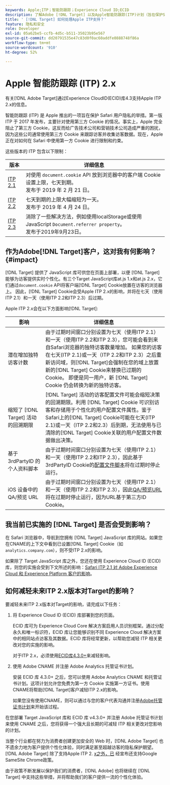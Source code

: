 ```yaml
---
keywords: Apple;ITP；智能防跟踪；Experience Cloud ID;ECID
description: 了解Adobe [!DNL Target] 以及Apple智能防跟踪(ITP)计划（旨在保护Safari用户隐私）的影响。
title: ' [!DNL Target] 如何处理Apple ITP支持？'
feature: 隐私和安全
role: Developer
exl-id: 05a62be5-ccfb-4d5c-b511-35023b95e567
source-git-commit: dd20791535e47c83d0f0ac60addfe0888748f86a
workflow-type: tm+mt
source-wordcount: '910'
ht-degree: 52%

---
```


# Apple 智能防跟踪 (ITP) 2.x

有关[!DNL Adobe Target]通过Experience CloudID(ECID)库4.3支持Apple ITP 2.x的信息。

智能防跟踪 (ITP) 是 Apple 推出的一项旨在保护 Safari 用户隐私的举措。第一版 ITP 于 2017 年发布，主要针对使用第三方 Cookie 的情况。事实上，Apple 完全阻止了第三方 Cookie，这反而给广告技术公司和营销技术公司造成严重的困扰，因为这些公司通常使用第三方 Cookie 来跟踪访客并收集访客数据。现在，Apple 正在对如何在 Safari 中使用第一方 Cookie 进行限制和约束。

这些版本的 ITP 包含以下限制：

| 版本 | 详细信息 |
| --- | --- |
| [ITP 2.1](https://webkit.org/blog/8613/intelligent-tracking-prevention-2-1/) | 对使用 `document.cookie` API 放到浏览器中的客户端 Cookie 设置上限，七天到期。<br>发布于 2019 年 2 月 21 日。 |
| [ITP 2.2](https://webkit.org/blog/8828/intelligent-tracking-prevention-2-2/) | 七天到期的上限大幅缩短为一天。<br>发布于 2019 年 4 月 24 日。 |
| [ITP 2.3](https://webkit.org/blog/9521/intelligent-tracking-prevention-2-3/) | 消除了一些解决方法，例如使用localStorage或使用JavaScript `Document.referrer property`。<br>发布于2019年9月23日。 |

## 作为Adobe[!DNL Target]客户，这对我有何影响？ {#impact}

[!DNL Target] 提供了 JavaScript 库可供您在页面上部署，以便 [!DNL Target] 能够为访客提供实时个性化。有三个Target JavaScript库at.js 1.x和at.js 2.x，它们通过`document.cookie` API将客户端[!DNL Target] Cookie放置在访客的浏览器上。 因此，[!DNL Target] Cookie会受Apple ITP 2.x的影响，并将在七天（使用ITP 2.1）和一天（使用ITP 2.2和ITP 2.3）后过期。

Apple ITP 2.x会在以下方面影响[!DNL Target]:

| 影响 | 详细信息 |
| --- | --- |
| 潜在增加独特访客计数 | 由于过期时间窗口分别设置为七天（使用ITP 2.1）和一天（使用ITP 2.2和ITP 2.3），您可能会看到来自Safari浏览器的独特访客数量增加。 如果您的访客在七天(ITP 2.1)或一天（ITP 2.2和ITP 2.3）之后重新访问域，则[!DNL Target]会强制在您的域上放置新的[!DNL Target] Cookie来替换已过期的Cookie。 即便是同一用户，新 [!DNL Target] Cookie 仍会转换为新的独特访客。 |
| 缩短了 [!DNL Target] 活动的回溯期限 | [!DNL Target] 活动的访客配置文件可能会缩短决策的回溯期限。利用 [!DNL Target] Cookie 可识别访客和存储用于个性化的用户配置文件属性。鉴于Safari上的[!DNL Target] Cookie可能在七天(ITP 2.1)或一天（ITP 2.2和2.3）后到期，无法使用与已清除的[!DNL Target] Cookie关联的用户配置文件数据做出决策。 |
| 基于 3rdPartyID 的个人资料脚本 | 由于过期时间窗口分别设置为七天（使用ITP 2.1）和一天（使用ITP 2.2和ITP 2.3），因此基于3rdPartyID Cookie的[配置文件脚本](/help/c-target/c-visitor-profile/profile-parameters.md)将在过期时停止运行。 |
| iOS 设备中的 QA/预览 URL | 由于过期时间窗口分别设置为七天（使用ITP 2.1）和一天（使用ITP 2.2和ITP 2.3），因此[QA/预览URL](/help/c-activities/c-activity-qa/activity-qa.md)将在过期时停止运行，因为URL基于第三方ID Cookie。 |

## 我当前已实施的 [!DNL Target] 是否会受到影响？

在 Safari 浏览器中，导航到您拥有 [!DNL Target] JavaScript 库的网站。如果您在CNAME的上下文中看到已设置[!DNL Target] Cookie（如`analytics.company.com`），则不受ITP 2.x的影响。

如果除了 Target JavaScript 库之外，您还在使用 Experience Cloud ID (ECID) 库，则您的实施会受到下文所述的影响：[Safari ITP 2.1 对 Adobe Experience Cloud 和 Experience Platform 客户的影响](https://medium.com/adobetech/safari-itp-2-1-impact-on-adobe-experience-cloud-customers-9439cecb55ac)。

## 如何减轻未来ITP 2.x版本对Target的影响？

要减轻未来ITP 2.x版本对Target的影响，请完成以下任务：

1. 将 Experience Cloud ID (ECID) 库部署到您的页面。

   ECID 库可为 Experience Cloud Core 解决方案启用人员识别框架。通过分配永久和唯一标识符，ECID 库让您能够识别不同 Experience Cloud 解决方案中的相同站点访客及其数据。ECID 库将经常更新，以帮助您减轻 ITP 相关更改对您的实施的影响。

   对于ITP 2.x，必须使用[ECID库4.3.0+](https://experienceleague.adobe.com/docs/id-service/using/release-notes/release-notes.html?lang=zh-Hans)来减轻影响。

1. 使用 Adobe CNAME 并注册 Adobe Analytics 托管证书计划。

   安装 ECID 库 4.3.0+ 之后，您可以使用 Adobe Analytics CNAME 和托管证书计划。这项计划允许您免费为第一方 Cookie 实施第一方证书。使用CNAME将帮助[!DNL Target]客户减轻ITP 2.x的影响。

   如果您没有使用CNAME，则可以通过与您的客户代表沟通并注册[Adobe托管证书计划](https://experienceleague.adobe.com/docs/core-services/interface/ec-cookies/cookies-first-party.html#adobe-managed-certificate-program)来开始该过程。

在您部署 Target JavaScript 库和 ECID 库 v4.3.0+ 并注册 Adobe 托管证书计划来使用 CNAME 之后，您将获得一个强大且长期的可减轻 ITP 相关更改对您影响的计划。

当整个行业都在努力为消费者创建更加安全的 Web 时，[!DNL Adobe Target] 也不遗余力地为客户提供个性化体验，同时满足甚至超越访客的隐私保护期望。[!DNL Adobe Target] 除了支持Apple ITP 2. [x之外，已](/help/c-implementing-target/c-considerations-before-you-implement-target/c-privacy/google-chrome-samesite-cookie-policies.md) 经宣布还支持Google SameSite Chrome政策。

由于政策不断发展以保护我们的消费者，[!DNL Adobe] 也将继续在 [!DNL Target] 中支持这些举措，并将帮助我们的客户提供一流的个性化体验。
